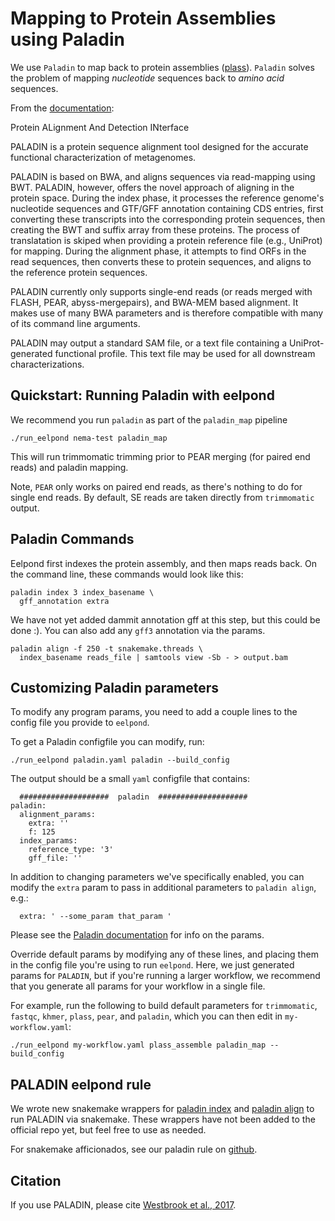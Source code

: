 # Mapping to Protein Assemblies using Paladin

We use `Paladin` to map back to protein assemblies ([plass](plass.md)). `Paladin` solves the problem of mapping *nucleotide* sequences back to *amino acid* sequences.

From the [documentation](https://github.com/twestbrookunh/paladin):

Protein ALignment And Detection INterface

PALADIN is a protein sequence alignment tool designed for the accurate functional characterization of metagenomes.

PALADIN is based on BWA, and aligns sequences via read-mapping using BWT. PALADIN, however, offers the novel approach of aligning in the protein space. During the index phase, it processes the reference genome's nucleotide sequences and GTF/GFF annotation containing CDS entries, first converting these transcripts into the corresponding protein sequences, then creating the BWT and suffix array from these proteins. The process of translatation is skiped when providing a protein reference file (e.g., UniProt) for mapping. During the alignment phase, it attempts to find ORFs in the read sequences, then converts these to protein sequences, and aligns to the reference protein sequences.

PALADIN currently only supports single-end reads (or reads merged with FLASH, PEAR, abyss-mergepairs), and BWA-MEM based alignment. It makes use of many BWA parameters and is therefore compatible with many of its command line arguments.

PALADIN may output a standard SAM file, or a text file containing a UniProt-generated functional profile. This text file may be used for all downstream characterizations.

## Quickstart: Running Paladin with eelpond

We recommend you run `paladin` as part of the `paladin_map` pipeline

```
./run_eelpond nema-test paladin_map
```
This will run trimmomatic trimming prior to PEAR merging (for paired end reads) and paladin mapping. 

Note, `PEAR` only works on paired end reads, as there's nothing to do for single end reads. By default, SE reads are taken directly from `trimmomatic` output.

## Paladin Commands

Eelpond first indexes the protein assembly, and then maps reads back. On the command line, these commands would look like this: 
```
paladin index 3 index_basename \ 
  gff_annotation extra
```
We have not yet added dammit annotation gff at this step, but this could be done :). You can also add any `gff3` annotation via the params.

```
paladin align -f 250 -t snakemake.threads \
  index_basename reads_file | samtools view -Sb - > output.bam
```

## Customizing Paladin parameters

To modify any program params, you need to add a couple lines to the config file you provide to `eelpond`.

To get a Paladin configfile you can modify, run:
```
./run_eelpond paladin.yaml paladin --build_config
```
The output should be a small `yaml` configfile that contains:
```
  ####################  paladin  ####################
paladin:
  alignment_params:
    extra: ''
    f: 125
  index_params:
    reference_type: '3'
    gff_file: ''
```
In addition to changing parameters we've specifically enabled, you can modify the `extra` param to pass in additional parameters to `paladin align`,  e.g.:

```
  extra: ' --some_param that_param '
```
Please see the [Paladin documentation](https://github.com/twestbrookunh/paladin) for info on the params.

Override default params by modifying any of these lines, and placing them in the config file you're using to run `eelpond`. Here, we just generated params for `PALADIN`, but if you're running a larger workflow, we recommend that you generate all params for your workflow in a single file. 

For example, run the following to build default parameters for `trimmomatic`, `fastqc`, `khmer`, `plass`, `pear`, and `paladin`, which you can then edit in `my-workflow.yaml`:
```
./run_eelpond my-workflow.yaml plass_assemble paladin_map --build_config
``` 

## PALADIN eelpond rule

We wrote new snakemake wrappers for [paladin index](https://github.com/dib-lab/eelpond/blob/master/rules/paladin/paladin-index.py) and [paladin align](https://github.com/dib-lab/eelpond/blob/master/rules/paladin/paladin-align.py) to run PALADIN via snakemake. These wrappers have not been added to the official repo yet, but feel free to use as needed.

For snakemake afficionados, see our paladin rule on [github](https://github.com/dib-lab/eelpond/blob/master/rules/paladin/paladin.rule).

## Citation

If you use PALADIN, please cite [Westbrook et al., 2017](https://www.ncbi.nlm.nih.gov/pmc/articles/PMC5423455/).
